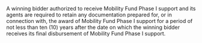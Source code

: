 A winning bidder authorized to receive Mobility Fund Phase I support and its agents are required to retain any documentation prepared for, or in connection with, the award of Mobility Fund Phase I support for a period of not less than ten (10) years after the date on which the winning bidder receives its final disbursement of Mobility Fund Phase I support.

